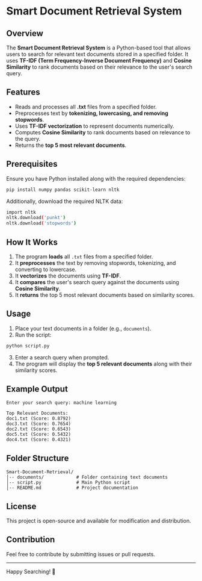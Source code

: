 # Smart Document Retrieval System

## Overview
The **Smart Document Retrieval System** is a Python-based tool that allows users to search for relevant text documents stored in a specified folder. It uses **TF-IDF (Term Frequency-Inverse Document Frequency)** and **Cosine Similarity** to rank documents based on their relevance to the user's search query.

## Features
- Reads and processes all **.txt** files from a specified folder.
- Preprocesses text by **tokenizing, lowercasing, and removing stopwords**.
- Uses **TF-IDF vectorization** to represent documents numerically.
- Computes **Cosine Similarity** to rank documents based on relevance to the query.
- Returns the **top 5 most relevant documents**.

## Prerequisites
Ensure you have Python installed along with the required dependencies:
```sh
pip install numpy pandas scikit-learn nltk
```
Additionally, download the required NLTK data:
```sh
import nltk
nltk.download('punkt')
nltk.download('stopwords')
```

## How It Works
1. The program **loads** all `.txt` files from a specified folder.
2. It **preprocesses** the text by removing stopwords, tokenizing, and converting to lowercase.
3. It **vectorizes** the documents using **TF-IDF**.
4. It **compares** the user's search query against the documents using **Cosine Similarity**.
5. It **returns** the top 5 most relevant documents based on similarity scores.

## Usage
1. Place your text documents in a folder (e.g., `documents`).
2. Run the script:
```sh
python script.py
```
3. Enter a search query when prompted.
4. The program will display the **top 5 relevant documents** along with their similarity scores.

## Example Output
```
Enter your search query: machine learning

Top Relevant Documents:
doc1.txt (Score: 0.8792)
doc3.txt (Score: 0.7654)
doc2.txt (Score: 0.6543)
doc5.txt (Score: 0.5432)
doc4.txt (Score: 0.4321)
```

## Folder Structure
```
Smart-Document-Retrieval/
│-- documents/            # Folder containing text documents
│-- script.py             # Main Python script
│-- README.md             # Project documentation
```

## License
This project is open-source and available for modification and distribution.

## Contribution
Feel free to contribute by submitting issues or pull requests.

---
Happy Searching! 🚀


